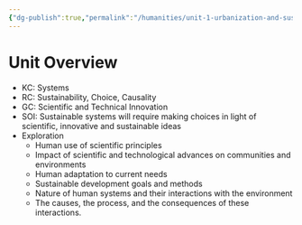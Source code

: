 ```yaml
---
{"dg-publish":true,"permalink":"/humanities/unit-1-urbanization-and-sustainability/1-unit-overview/"}
---
```


# Unit Overview
- KC: Systems
- RC: Sustainability, Choice, Causality
- GC: Scientific and Technical Innovation
- SOI: Sustainable systems will require making choices in light of scientific, innovative and sustainable ideas
- Exploration
	- Human use of scientific principles
	- Impact of scientific and technological advances on communities and environments
	- Human adaptation to current needs
	- Sustainable development goals and methods
	- Nature of human systems and their interactions with the environment
	- The causes, the process, and the consequences of these interactions.
